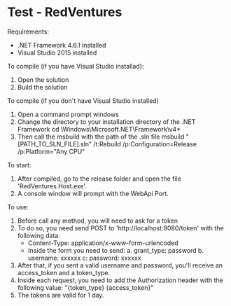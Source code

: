 # Test - RedVentures

Requirements:
- .NET Framework 4.6.1 installed
- Visual Studio 2015 installed

To compile (if you have Visual Studio installad):
1. Open the solution
2. Build the solution

To compile (if you don't have Visual Studio installed)
1. Open a command prompt windows  
2. Change the directory to your installation directory of the .NET Framework
    cd \Windows\Microsoft.NET\Framework\v4*
3. Then call the msbuild with the path of the .sln file
    msbuild "[PATH_TO_SLN_FILE].sln" /t:Rebuild /p:Configuration=Release /p:Platform="Any CPU"    

To start:
1. After compiled, go to the release folder and open the file 'RedVentures.Host.exe'.
2. A console window will prompt with the WebApi Port.

To use:
1. Before call any method, you will need to ask for a token
2. To do so, you need send POST to 'http://localhost:8080/token' with the following data:
    - Content-Type: application/x-www-form-urlencoded
    - Inside the form you need to send:
        a. grant_type: password
        b. username: xxxxxx
        c: password: xxxxxx
3. After that, if you sent a valid username and password, you'll receive an access_token and a token_type.
4. Inside each request, you need to add the Authorization header with the following value: "{token_type} {access_token}"
5. The tokens are valid for 1 day.
